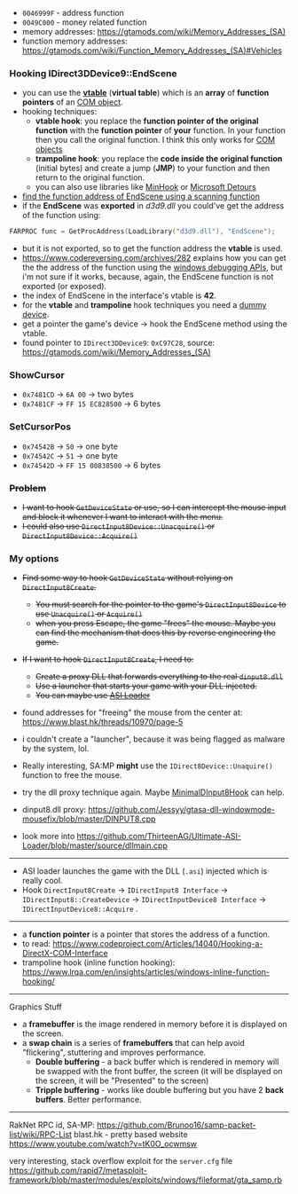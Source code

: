 - `0046999F` - address function
- `0049C000` - money related function
- memory addresses: https://gtamods.com/wiki/Memory_Addresses_(SA)
- function memory addresses: https://gtamods.com/wiki/Function_Memory_Addresses_(SA)#Vehicles

### Hooking IDirect3DDevice9::EndScene

- you can use the [**vtable**](https://en.wikipedia.org/wiki/Virtual_method_table) (**virtual table**) which is an **array** of **function pointers** of an [COM object](https://en.wikipedia.org/wiki/Component_Object_Model).
- hooking techniques:
	- **vtable hook**: you replace the **function pointer of the original function** with the **function pointer** of **your** function. In your function then you call the original function. I think this only works for [COM objects](https://en.wikipedia.org/wiki/Component_Object_Model) 
	- **trampoline hook**: you replace the **code inside the original function** (initial bytes) and create a jump (**JMP**) to your function and then return to the original function.
	- you can also use libraries like [MinHook](https://github.com/TsudaKageyu/minhook) or [Microsoft Detours](https://en.wikipedia.org/wiki/Microsoft_Detours)
- [find the function address of EndScene using a scanning function](https://stackoverflow.com/questions/51875901/hooking-detouring-d3d9-present-endscene-seems-to-call-my-function-then-crash)
- if the **EndScene** was **exported** in *d3d9.dll* you could've get the address of the function using: 
```cpp
FARPROC func = GetProcAddress(LoadLibrary("d3d9.dll"), "EndScene");
```
- but it is not exported, so to get the function address the **vtable** is used.
- https://www.codereversing.com/archives/282 explains how you can get the the address of the function using the [windows debugging APIs](https://learn.microsoft.com/en-us/windows/win32/debug/debugging-functions), but i'm not sure if it works, because, again, the EndScene function is not exported (or exposed). 
- the index of EndScene in the interface's vtable is **42**.
- for the **vtable** and **trampoline** hook techniques you need a [dummy device](https://learn.microsoft.com/en-us/windows/win32/api/d3d9/nf-d3d9-idirect3d9-createdevice). 
- get a pointer the game's device -> hook the EndScene method using the vtable. 
- found pointer to `IDirect3DDevice9`: `0xC97C28`, source: https://gtamods.com/wiki/Memory_Addresses_(SA)
### ShowCursor
- `0x7481CD` -> `6A 00` -> two bytes
- `0x7481CF` -> `FF 15 EC828500` -> 6 bytes

### SetCursorPos
- `0x74542B` -> `50` -> one byte
- `0x74542C` -> `51` -> one byte
- `0x74542D` -> `FF 15 00838500` -> 6 bytes

### ~~Problem~~
- ~~I want to hook `GetDeviceState` or use, so I can intercept the mouse input and block it whenever I want to interact with the menu.~~
- ~~I could also use `DirectInput8Device::Unacquire()` or `DirectInput8Device::Acquire()`~~
### My options
- ~~Find some way to hook `GetDeviceState` without relying on `DirectInput8Create`.~~
	- ~~You must search for the pointer to the game's `DirectInput8Device` to use `Unacquire()` or `Acquire()`~~
	- ~~when you press Escape, the game "frees" the mouse. Maybe you can find the mechanism that does this by reverse engineering the game.~~
- ~~If I want to hook `DirectInput8Create`, I need to:~~
	- ~~Create a proxy DLL that forwards everything to the real `dinput8.dll`~~
	- ~~Use a launcher that starts your game with your DLL injected.~~
	- ~~You can maybe use [ASI Loader](https://github.com/ThirteenAG/Ultimate-ASI-Loader)~~

- found addresses for "freeing" the mouse from the center at: https://www.blast.hk/threads/10970/page-5
- i couldn't create a "launcher", because it was being flagged as malware by the system, lol.

- Really interesting, SA:MP **might** use the `IDirect8Device::Unaquire()` function to free the mouse.  

- try the dll proxy technique again. Maybe [MinimalDInput8Hook](https://github.com/pampersrocker/DInput8HookingExample/blob/master/MinimalDInput8Hook/MinimalDInput8Hook.cpp) can help.
- dinput8.dll proxy: https://github.com/Jessyy/gtasa-dll-windowmode-mousefix/blob/master/DINPUT8.cpp
- look more into https://github.com/ThirteenAG/Ultimate-ASI-Loader/blob/master/source/dllmain.cpp

---
- ASI loader launches the game with the DLL (`.asi`) injected which is really cool.
- Hook `DirectInput8Create` -> `IDirectInput8 Interface` -> `IDirectInput8::CreateDevice` -> `IDirectInputDevice8 Interface` -> `IDirectInputDevice8::Acquire` . 
---

- a **function pointer** is a pointer that stores the address of a function.
- to read: https://www.codeproject.com/Articles/14040/Hooking-a-DirectX-COM-Interface
- trampoline hook (inline function hooking): https://www.lrqa.com/en/insights/articles/windows-inline-function-hooking/

---
Graphics Stuff

- a **framebuffer** is the image rendered in memory before it is displayed on the screen.
- a **swap chain** is a series of **framebuffers** that can help avoid "flickering", stuttering and improves performance.
	- **Double buffering** - a back buffer which is rendered in memory will be swapped with the front buffer, the screen (it will be displayed on the screen, it will be "Presented" to the screen)
	- **Tripple buffering** - works like double buffering but you have 2 **back buffers**. Better performance.

---

RakNet RPC id, SA-MP: https://github.com/Brunoo16/samp-packet-list/wiki/RPC-List
blast.hk - pretty based website
https://www.youtube.com/watch?v=tK0O_ocwmsw

very interesting, stack overflow exploit for the `server.cfg` file
https://github.com/rapid7/metasploit-framework/blob/master/modules/exploits/windows/fileformat/gta_samp.rb